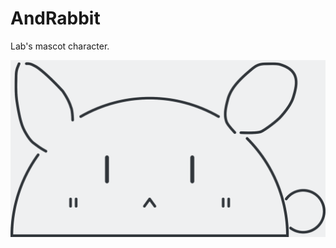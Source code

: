 # AndRabbit
Lab's mascot character.

![andrabbit_background_fill.png](andrabbit_background_fill.png)
